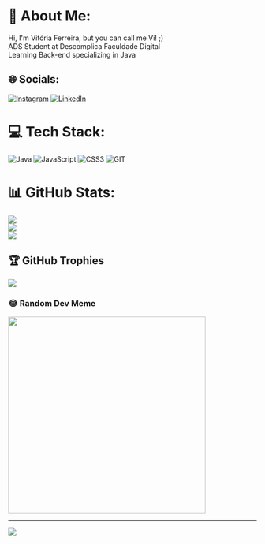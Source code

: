 # 💫 About Me:
Hi, I'm Vitória Ferreira, but you can call me Vi! ;)<br>
ADS Student at Descomplica Faculdade Digital<br>Learning Back-end specializing in Java


## 🌐 Socials:
[![Instagram](https://img.shields.io/badge/Instagram-%23E4405F.svg?logo=Instagram&logoColor=white)](https://instagram.com/@vderrota) [![LinkedIn](https://img.shields.io/badge/LinkedIn-%230077B5.svg?logo=linkedin&logoColor=white)](https://linkedin.com/in/pferreiravit) 

# 💻 Tech Stack:
![Java](https://img.shields.io/badge/java-%23ED8B00.svg?style=flat&logo=java&logoColor=white) ![JavaScript](https://img.shields.io/badge/javascript-%23323330.svg?style=flat&logo=javascript&logoColor=%23F7DF1E) ![CSS3](https://img.shields.io/badge/css3-%231572B6.svg?style=flat&logo=css3&logoColor=white) ![GIT](https://img.shields.io/badge/Git-fc6d26?style=flat&logo=git&logoColor=white)
# 📊 GitHub Stats:
![](https://github-readme-stats.vercel.app/api?username=viferreira-p&theme=radical&hide_border=false&include_all_commits=false&count_private=false)<br/>
![](https://github-readme-streak-stats.herokuapp.com/?user=viferreira-p&theme=radical&hide_border=false)<br/>
![](https://github-readme-stats.vercel.app/api/top-langs/?username=viferreira-p&theme=radical&hide_border=false&include_all_commits=false&count_private=false&layout=compact)

## 🏆 GitHub Trophies
![](https://github-profile-trophy.vercel.app/?username=viferreira-p&theme=radical&no-frame=true&no-bg=false&margin-w=4)

### 😂 Random Dev Meme
<img src='https://randommeme-five.vercel.app/' style="height: 400px;"/>

---
[![](https://visitcount.itsvg.in/api?id=viferreira-p&icon=7&color=5)](https://visitcount.itsvg.in)

<!-- Proudly created with GPRM ( https://gprm.itsvg.in ) -->
